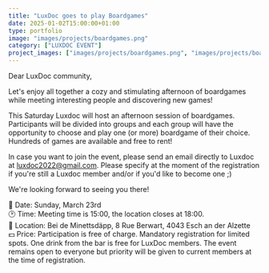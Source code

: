 ```yaml
---
title: "LuxDoc goes to play Boardgames"
date: 2025-01-02T15:00:00+01:00
type: portfolio
image: "images/projects/boardgames.png"
category: ["LUXDOC EVENT"]
project_images: ["images/projects/boardgames.png", "images/projects/boardgames.png"]
---
```


Dear LuxDoc community,

Let's enjoy all together a cozy and stimulating afternoon of boardgames while meeting interesting people and discovering new games!

This Saturday Luxdoc will host an afternoon session of boardgames. Participants will be divided into groups and each group will have the opportunity to choose and play one (or more) boardgame of their choice. Hundreds of games are available and free to rent!  
	
In case you want to join the event, please send an email directly to Luxdoc at luxdoc2022@gmail.com. Please specify at the moment of the registration if you're still a Luxdoc member and/or if you'd like to become one ;)

We're looking forward to seeing you there!

📆 Date: Sunday, March 23rd \
🕑 Time: Meeting time is 15:00, the location closes at 18:00. \
📌 Location: Bei de Minettsdäpp, 8 Rue Berwart, 4043 Esch an der Alzette \
💵 Price:  Participation is free of charge. Mandatory registration for limited spots. One drink from the bar is free for LuxDoc members. The event remains 
open to everyone but priority will be given to current members at the time of registration.

